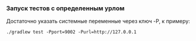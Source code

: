 ### Запуск тестов с определенным урлом
Достаточно указать системные переменные через ключ -P, к примеру:

```./gradlew test -Pport=9002 -Purl=http://127.0.0.1```